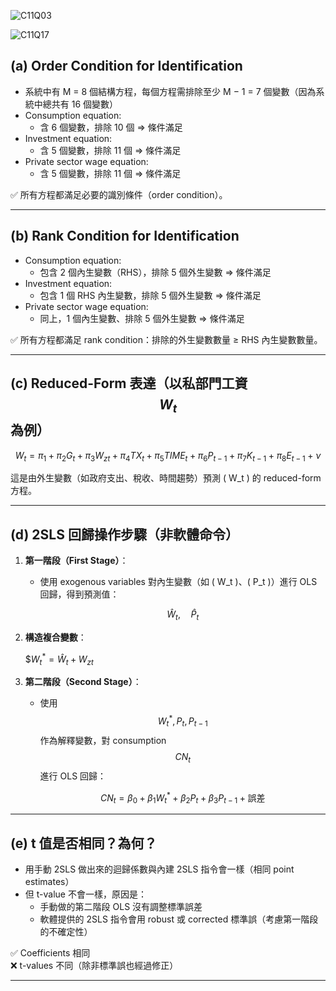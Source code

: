 
![C11Q03](https://github.com/user-attachments/assets/6fa9bce4-bb15-48da-b5ef-217c131ed797)


![C11Q17](https://github.com/user-attachments/assets/1c86a169-f972-427f-acb9-5653500c6264)



## (a) Order Condition for Identification

- 系統中有 M = 8 個結構方程，每個方程需排除至少 M − 1 = 7 個變數（因為系統中總共有 16 個變數）
- Consumption equation:
  - 含 6 個變數，排除 10 個 ⇒ 條件滿足
- Investment equation:
  - 含 5 個變數，排除 11 個 ⇒ 條件滿足
- Private sector wage equation:
  - 含 5 個變數，排除 11 個 ⇒ 條件滿足

✅ 所有方程都滿足必要的識別條件（order condition）。

---

## (b) Rank Condition for Identification

- Consumption equation:
  - 包含 2 個內生變數（RHS），排除 5 個外生變數 ⇒ 條件滿足
- Investment equation:
  - 包含 1 個 RHS 內生變數，排除 5 個外生變數 ⇒ 條件滿足
- Private sector wage equation:
  - 同上，1 個內生變數、排除 5 個外生變數 ⇒ 條件滿足

✅ 所有方程都滿足 rank condition：排除的外生變數數量 ≥ RHS 內生變數數量。

---

## (c) Reduced-Form 表達（以私部門工資 $$W_t$$ 為例）

$$
W_t = \pi_1 + \pi_2 G_t + \pi_3 W_{zt} + \pi_4 TX_t + \pi_5 TIME_t + \pi_6 P_{t-1} + \pi_7 K_{t-1} + \pi_8 E_{t-1} + \nu
$$

這是由外生變數（如政府支出、稅收、時間趨勢）預測 \( W_t \) 的 reduced-form 方程。

---

## (d) 2SLS 回歸操作步驟（非軟體命令）

1. **第一階段（First Stage）**：
   - 使用 exogenous variables 對內生變數（如 \( W_t \)、\( P_t \)）進行 OLS 回歸，得到預測值：

     $$\hat{W}_t, \quad \hat{P}_t$$

2. **構造複合變數**：

      $$W_t^*=\hat{W}_t+W_{zt}$

4. **第二階段（Second Stage）**：
   - 使用 $$W_t^*, P_t, P_{t-1}$$ 作為解釋變數，對 consumption $$CN_t$$ 進行 OLS 回歸：

     $$CN_t = \beta_0 + \beta_1 W_t^* + \beta_2 P_t + \beta_3 P_{t-1} + \text{誤差}$$

---

## (e) t 值是否相同？為何？

- 用手動 2SLS 做出來的迴歸係數與內建 2SLS 指令會一樣（相同 point estimates）
- 但 t-value 不會一樣，原因是：
  - 手動做的第二階段 OLS 沒有調整標準誤差
  - 軟體提供的 2SLS 指令會用 robust 或 corrected 標準誤（考慮第一階段的不確定性）

✅ Coefficients 相同  
❌ t-values 不同（除非標準誤也經過修正）

---


